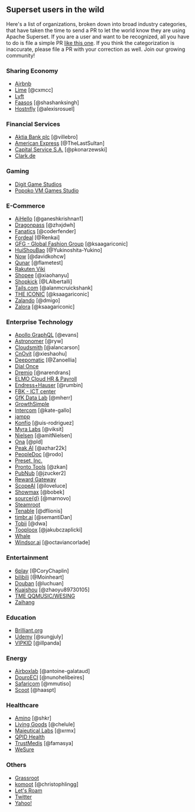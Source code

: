 ## Superset users in the wild

Here's a list of organizations, broken down into broad industry categories, that have taken the time to send a PR to let
the world know they are using Apache Superset. If you are a user and want to be recognized,
all you have to do is file a simple PR [like this one](https://github.com/apache/incubator-superset/pull/7576). If you think
the categorization is inaccurate, please file a PR with your correction as well.
Join our growing community!


### Sharing Economy
- [Airbnb](https://github.com/airbnb) 
- [Lime](https://www.limebike.com/) [@cxmcc]
- [Lyft](https://www.lyft.com/)
- [Faasos](http://faasos.com/) [@shashanksingh]
- [Hostnfly](https://www.hostnfly.com/) [@alexisrosuel]

### Financial Services
- [Aktia Bank plc](https://www.aktia.com) [@villebro]
- [American Express](https://www.americanexpress.com) [@TheLastSultan]
- [Capital Service S.A.](http://capitalservice.pl) [@pkonarzewski]
- [Clark.de](http://clark.de/) 

### Gaming
- [Digit Game Studios](https://www.digitgaming.com/)
- [Popoko VM Games Studio](https://popoko.live) 

### E-Commerce
- [AiHello](https://www.aihello.com) [@ganeshkrishnan1]
- [Dragonpass](https://www.dragonpass.com.cn/) [@zhxjdwh]
- [Fanatics](https://www.fanatics.com) [@coderfender]
- [Fordeal](http://www.fordeal.com) [@Renkai]
- [GFG - Global Fashion Group](https://global-fashion-group.com) [@ksaagariconic]
- [HuiShouBao](http://www.huishoubao.com/) [@Yukinoshita-Yukino]
- [Now](https://www.now.vn/) [@davidkohcw]
- [Qunar](https://www.qunar.com/) [@flametest]
- [Rakuten Viki](https://www.viki.com) 
- [Shopee](https://shopee.sg) [@xiaohanyu]
- [Shopkick](https://www.shopkick.com) [@LAlbertalli]
- [Tails.com](https://tails.com) [@alanmcruickshank]
- [THE ICONIC](http://theiconic.com.au/) [@ksaagariconic]
- [Zalando](https://www.zalando.com) [@dmigo]
- [Zalora](https://www.zalora.com) [@ksaagariconic]

### Enterprise Technology
- [Apollo GraphQL](https://www.apollographql.com/) [@evans]
- [Astronomer](https://www.astronomer.io) [@ryw]
- [Cloudsmith](https://cloudsmith.io) [@alancarson]
- [CnOvit](http://www.cnovit.com/) [@xieshaohu]
- [Deepomatic](https://deepomatic.com/) [@Zanoellia]
- [Dial Once](https://www.dial-once.com/) 
- [Dremio](https://dremio.com) [@narendrans]
- [ELMO Cloud HR & Payroll](https://elmosoftware.com.au/)
- [Endress+Hauser](http://www.endress.com/) [@rumbin]
- [FBK - ICT center](http://ict.fbk.eu) 
- [GfK Data Lab](http://datalab.gfk.com) [@mherr]
- [GrowthSimple](https://growthsimple.ai/)
- [Intercom](https://www.intercom.com/) [@kate-gallo]
- [jampp](https://jampp.com/) 
- [Konfío](http://konfio.mx) [@uis-rodriguez]
- [Myra Labs](http://www.myralabs.com/) [@viksit]
- [Nielsen](http://www.nielsen.com/) [@amitNielsen]
- [Ona](https://ona.io) [@pld]
- [Peak AI](https://www.peak.ai/) [@azhar22k]
- [PeopleDoc](https://www.people-doc.com) [@rodo]
- [Preset, Inc.](https://preset.io) 
- [Pronto Tools](http://www.prontotools.io) [@zkan]
- [PubNub](https://pubnub.com) [@jzucker2]
- [Reward Gateway](https://www.rewardgateway.com) 
- [ScopeAI](https://www.getscopeai.com) [@iloveluce]
- [Showmax](https://tech.showmax.com) [@bobek]
- [source{d}](https://www.sourced.tech) [@marnovo]
- [Steamroot](https://streamroot.io/)
- [Tenable](https://www.tenable.com) [@dflionis]
- [timbr.ai](https://timbr.ai/) [@semantiDan]
- [Tobii](http://www.tobii.com/) [@dwa]
- [Tooploox](https://www.tooploox.com/) [@jakubczaplicki]
- [Whale](http://whale.im)
- [Windsor.ai](https://www.windsor.ai/) [@octaviancorlade]

### Entertainment
- [6play](https://www.6play.fr) [@CoryChaplin]
- [bilibili](https://www.bilibili.com) [@Moinheart]
- [Douban](https://www.douban.com/) [@luchuan]
- [Kuaishou](https://www.kuaishou.com/) [@zhaoyu89730105]
- [TME QQMUSIC/WESING](https://www.tencentmusic.com/) 
- [Zaihang](http://www.zaih.com/)

### Education
- [Brilliant.org](https://brilliant.org/) 
- [Udemy](https://www.udemy.com/) [@sungjuly]
- [VIPKID](https://www.vipkid.com.cn/) [@illpanda]

### Energy
- [Airboxlab](https://foobot.io) [@antoine-galataud]
- [DouroECI](http://douroeci.com/en/) [@nunohelibeires]
- [Safaricom](https://www.safaricom.co.ke/) [@mmutiso]
- [Scoot](https://scoot.co/) [@haaspt]

### Healthcare
- [Amino](https://amino.com) [@shkr]
- [Living Goods](https://www.livinggoods.org) [@chelule]
- [Maieutical Labs](https://maieuticallabs.it) [@xrmx]
- [QPID Health](http://www.qpidhealth.com/) 
- [TrustMedis](https://trustmedis.com) [@famasya]
- [WeSure](https://www.wesure.cn/)

### Others
 - [Grassroot](https://www.grassrootinstitute.org/) 
 - [komoot](https://www.komoot.com/) [@christophlingg]
 - [Let's Roam](https://www.letsroam.com/) 
 - [Twitter](https://twitter.com/) 
 - [Yahoo!](https://yahoo.com/) 
 
